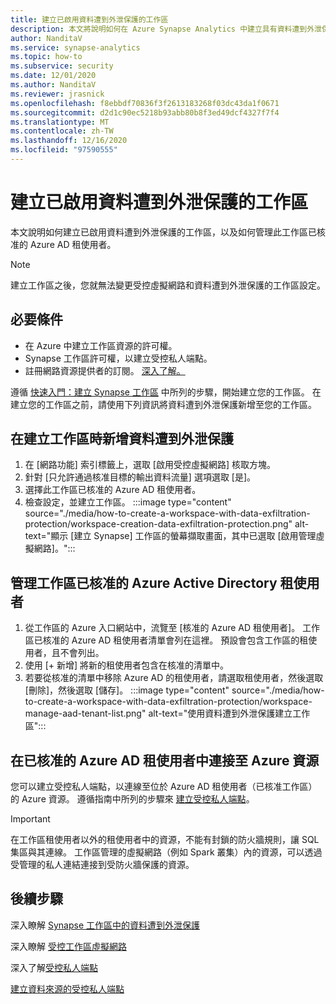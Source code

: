 ```yaml
---
title: 建立已啟用資料遭到外泄保護的工作區
description: 本文將說明如何在 Azure Synapse Analytics 中建立具有資料遭到外泄保護的工作區。
author: NanditaV
ms.service: synapse-analytics
ms.topic: how-to
ms.subservice: security
ms.date: 12/01/2020
ms.author: NanditaV
ms.reviewer: jrasnick
ms.openlocfilehash: f8ebbdf70836f3f2613183268f03dc43da1f0671
ms.sourcegitcommit: d2d1c90ec5218b93abb80b8f3ed49dcf4327f7f4
ms.translationtype: MT
ms.contentlocale: zh-TW
ms.lasthandoff: 12/16/2020
ms.locfileid: "97590555"
---
```

# <a name="create-a-workspace-with-data-exfiltration-protection-enabled"></a>建立已啟用資料遭到外泄保護的工作區
本文說明如何建立已啟用資料遭到外泄保護的工作區，以及如何管理此工作區已核准的 Azure AD 租使用者。

>[!Note]
>建立工作區之後，您就無法變更受控虛擬網路和資料遭到外泄保護的工作區設定。

## <a name="prerequisites"></a>必要條件
- 在 Azure 中建立工作區資源的許可權。
- Synapse 工作區許可權，以建立受控私人端點。
- 註冊網路資源提供者的訂閱。 [深入了解。](../../azure-resource-manager/management/resource-providers-and-types.md)

遵循 [快速入門：建立 Synapse 工作區](../quickstart-create-workspace.md) 中所列的步驟，開始建立您的工作區。 在建立您的工作區之前，請使用下列資訊將資料遭到外泄保護新增至您的工作區。

## <a name="add-data-exfiltration-protection-when-creating-your-workspace"></a>在建立工作區時新增資料遭到外泄保護
1. 在 [網路功能] 索引標籤上，選取 [啟用受控虛擬網路] 核取方塊。
1. 針對 [只允許通過核准目標的輸出資料流量] 選項選取 [是]。
1. 選擇此工作區已核准的 Azure AD 租使用者。
1. 檢查設定，並建立工作區。
:::image type="content" source="./media/how-to-create-a-workspace-with-data-exfiltration-protection/workspace-creation-data-exfiltration-protection.png" alt-text="顯示 [建立 Synapse] 工作區的螢幕擷取畫面，其中已選取 [啟用管理虛擬網路]。":::

## <a name="manage-approved-azure-active-directory-tenants-for-the-workspace"></a>管理工作區已核准的 Azure Active Directory 租使用者
1. 從工作區的 Azure 入口網站中，流覽至 [核准的 Azure AD 租使用者]。 工作區已核准的 Azure AD 租使用者清單會列在這裡。 預設會包含工作區的租使用者，且不會列出。
1. 使用 [+ 新增] 將新的租使用者包含在核准的清單中。
1. 若要從核准的清單中移除 Azure AD 的租使用者，請選取租使用者，然後選取 [刪除]，然後選取 [儲存]。
:::image type="content" source="./media/how-to-create-a-workspace-with-data-exfiltration-protection/workspace-manage-aad-tenant-list.png" alt-text="使用資料遭到外泄保護建立工作區":::


## <a name="connecting-to-azure-resources-in-approved-azure-ad-tenants"></a>在已核准的 Azure AD 租使用者中連接至 Azure 資源

您可以建立受控私人端點，以連線至位於 Azure AD 租使用者（已核准工作區）的 Azure 資源。 遵循指南中所列的步驟來 [建立受控私人端點](./how-to-create-managed-private-endpoints.md)。

>[!IMPORTANT]
>在工作區租使用者以外的租使用者中的資源，不能有封鎖的防火牆規則，讓 SQL 集區與其連線。 工作區管理的虛擬網路（例如 Spark 叢集）內的資源，可以透過受管理的私人連結連接到受防火牆保護的資源。

## <a name="next-steps"></a>後續步驟

深入瞭解 [Synapse 工作區中的資料遭到外泄保護](./workspace-data-exfiltration-protection.md)

深入瞭解 [受控工作區虛擬網路](./synapse-workspace-managed-vnet.md)

深入了解[受控私人端點](./synapse-workspace-managed-private-endpoints.md)

[建立資料來源的受控私人端點](./how-to-create-managed-private-endpoints.md)
